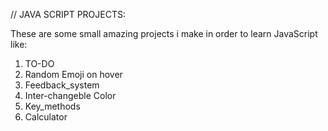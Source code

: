 // JAVA SCRIPT PROJECTS:

These are some small amazing projects i make in order to learn JavaScript like:
  1. TO-DO
  2. Random Emoji on hover
  3. Feedback_system
  4. Inter-changeble Color
  5. Key_methods
  6. Calculator

